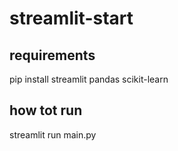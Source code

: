 # streamlit-start

## requirements
pip install streamlit pandas scikit-learn

## how tot run
streamlit run main.py
